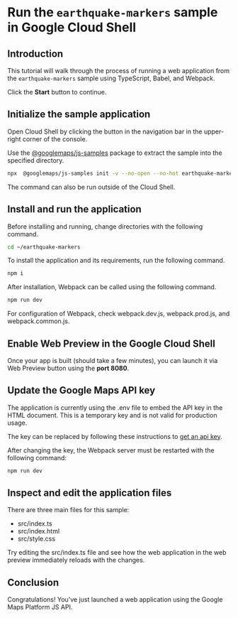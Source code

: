 # Run the `earthquake-markers` sample in Google Cloud Shell

<walkthrough-tutorial-duration duration="10"/>

## Introduction

This tutorial will walk through the process of running a web application from
the `earthquake-markers` sample using TypeScript, Babel, and Webpack.

Click the **Start** button to continue.

## Initialize the sample application

Open Cloud Shell by clicking the
<walkthrough-cloud-shell-icon></walkthrough-cloud-shell-icon> button in the
navigation bar in the upper-right corner of the console.

Use the [@googlemaps/js-samples](https://www.npmjs.com/package/@googlemaps/js-samples) package to 
extract the sample into the specified directory.

```bash
npx  @googlemaps/js-samples init -v --no-open --no-hot earthquake-markers ~/earthquake-markers
```

The command can also be run outside of the Cloud Shell.

## Install and run the application

Before installing and running, change directories with the following command.

```bash
cd ~/earthquake-markers
```

To install the application and its requirements, run the following command.

```bash
npm i
```

After installation, Webpack can be called using the following command.

```bash
npm run dev
```

For configuration of Webpack, check
<walkthrough-editor-open-file filePath="earthquake-markers/webpack.dev.js">webpack.dev.js</walkthrough-editor-open-file>,
<walkthrough-editor-open-file filePath="earthquake-markers/webpack.prod.js">webpack.prod.js</walkthrough-editor-open-file>,
and
<walkthrough-editor-open-file filePath="earthquake-markers/webpack.common.js">webpack.common.js</walkthrough-editor-open-file>.

## Enable Web Preview in the Google Cloud Shell

Once your app is built (should take a few minutes), you can launch it via
<walkthrough-spotlight-pointer target="cloudshell" spotlightId="devshell-web-preview-button">Web
Preview button</walkthrough-spotlight-pointer> using the **port 8080**.

## Update the Google Maps API key

The application is currently using the
<walkthrough-editor-open-file filePath="earthquake-markers/.env">.env</walkthrough-editor-open-file>
file to embed the API key in the HTML document. This is a temporary key and is
not valid for production usage.

The key can be replaced by following these instructions to
[get an api key](https://developers.google.com/maps/documentation/javascript/get-api-key).

After changing the key, the Webpack server must be restarted with the following
command:

```bash
npm run dev
```

## Inspect and edit the application files

There are three main files for this sample:

*   <walkthrough-editor-open-file filePath="earthquake-markers/src/index.ts">src/index.ts</walkthrough-editor-open-file>
*   <walkthrough-editor-open-file filePath="earthquake-markers/src/index.html">src/index.html</walkthrough-editor-open-file>
*   <walkthrough-editor-open-file filePath="earthquake-markers/src/style.css">src/style.css</walkthrough-editor-open-file>

Try editing the <walkthrough-editor-open-file filePath="earthquake-markers/src/index.ts">src/index.ts</walkthrough-editor-open-file> file and see how the web application in the web preview immediately reloads with the changes.

## Conclusion

<walkthrough-conclusion-trophy></walkthrough-conclusion-trophy>

Congratulations! You've just launched a web application using the Google Maps
Platform JS API.
